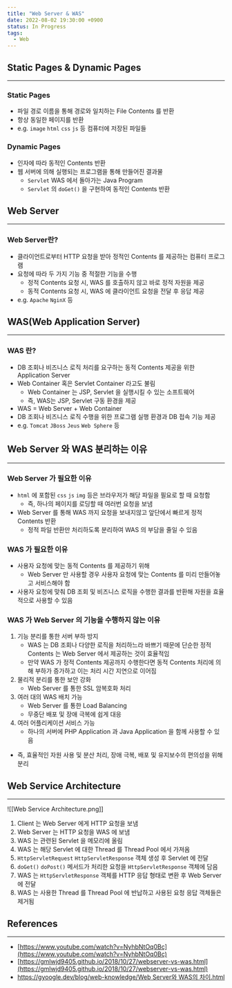 ```yaml
---
title: "Web Server & WAS"
date: 2022-08-02 19:30:00 +0900
status: In Progress
tags:
  - Web
---
```


## Static Pages & Dynamic Pages

---

### Static Pages

- 파일 경로 이름을 통해 경로와 일치하는 File Contents 를 반환
- 항상 동일한 페이지를 반환
- e.g. `image` `html` `css` `js` 등 컴퓨터에 저장된 파일들

### Dynamic Pages

- 인자에 따라 동적인 Contents 반환
- 웹 서버에 의해 실행되는 프로그램을 통해 만들어진 결과물
    - `Servlet` WAS 에서 돌아가는 Java Program
    - `Servlet` 의 `doGet()` 을 구현하여 동적인 Contents 반환

## Web Server

---

### Web Server란?

- 클라이언트로부터 HTTP 요청을 받아 정적인 Contents 를 제공하는 컴퓨터 프로그램
- 요청에 따라 두 가지 기능 중 적절한 기능을 수행
    - 정적 Contents 요청 시, WAS 를 호출하지 않고 바로 정적 자원을 제공
    - 동적 Contents 요청 시, WAS 에 클라이언트 요청을 전달 후 응답 제공
- e.g. `Apache` `NginX` 등

## WAS(Web Application Server)

---

### WAS 란?

- DB 조회나 비즈니스 로직 처리를 요구하는 동적 Contents 제공을 위한 Application Server
- Web Container 혹은 Servlet Container 라고도 불림
    - Web Container 는 JSP, Servlet 을 실행시킬 수 있는 소프트웨어
    - 즉, WAS는 JSP, Servlet 구동 환경을 제공
- WAS = Web Server + Web Container
- DB 조회나 비즈니스 로직 수행을 위한 프로그램 실행 환경과 DB 접속 기능 제공
- e.g. `Tomcat` `JBoss` `Jeus` `Web Sphere` 등

## Web Server 와 WAS 분리하는 이유

---

### Web Server 가 필요한 이유

- `html` 에 포함된 `css` `js` `img` 등은 브라우저가 해당 파일을 필요로 할 때 요청함
    - 즉, 하나의 페이지를 로딩할 때 여러번 요청을 보냄
- Web Server 를 통해 WAS 까지 요청을 보내지않고 앞단에서 빠르게 정적 Contents 반환
    - 정적 파일 반환만 처리하도록 분리하여 WAS 의 부담을 줄일 수 있음

### WAS 가 필요한 이유

- 사용자 요청에 맞는 동적 Contents 를 제공하기 위해
    - Web Server 만 사용할 경우 사용자 요청에 맞는 Contents 를 미리 만들어놓고 서비스해야 함
- 사용자 요청에 맞춰 DB 조회 및 비즈니스 로직을 수행한 결과를 반환해 자원을 효율적으로 사용할 수 있음

### WAS 가 Web Server 의 기능을 수행하지 않는 이유

1. 기능 분리를 통한 서버 부하 방지
    - WAS 는 DB 조회나 다양한 로직을 처리하느라 바쁘기 때문에 단순한 정적 Contents 는 Web Server 에서 제공하는 것이 효율적임
    - 만약 WAS 가 정적 Contents 제공까지 수행한다면 동적 Contents 처리에 의해 부하가 증가하고 이는 처리 시간 지연으로 이어짐
2. 물리적 분리를 통한 보안 강화
    - Web Server 를 통한 SSL 암복호화 처리
3. 여러 대의 WAS 배치 가능
    - Web Server 를 통한 Load Balancing
    - 무중단 배포 및 장애 극복에 쉽게 대응
4. 여러 어플리케이션 서비스 가능
    - 하나의 서버에 PHP Application 과 Java Application 을 함께 사용할 수 있음
- 즉, 효율적인 자원 사용 및 분산 처리, 장애 극복, 배포 및 유지보수의 편의성을 위해 분리

## Web Service Architecture

---

![[Web Service Architecture.png]]

1. Client 는 Web Server 에게 HTTP 요청을 보냄
2. Web Server 는 HTTP 요청을 WAS 에 보냄
3. WAS 는 관련된 Servlet 을 메모리에 올림
4. WAS 는 해당 Servlet 에 대한 Thread 를 Thread Pool 에서 가져옴
5. `HttpServletRequest` `HttpServletResponse` 객체 생성 후 Servlet 에 전달
6. `doGet()` `doPost()` 메서드가 처리한 요청을 `HttpServletResponse` 객체에 담음
7. WAS 는 `HttpServletResponse` 객체를 HTTP 응답 형태로 변환 후 Web Server 에 전달
8. WAS 는 사용한 Thread 를 Thread Pool 에 반납하고 사용된 요청 응답 객체들은 제거됨

## References

---

- [https://www.youtube.com/watch?v=NyhbNtOq0Bc](https://www.youtube.com/watch?v=NyhbNtOq0Bc)
- [https://gmlwjd9405.github.io/2018/10/27/webserver-vs-was.html](https://gmlwjd9405.github.io/2018/10/27/webserver-vs-was.html)
- [https://gyoogle.dev/blog/web-knowledge/Web Server와 WAS의 차이.html](https://gyoogle.dev/blog/web-knowledge/Web%20Server%EC%99%80%20WAS%EC%9D%98%20%EC%B0%A8%EC%9D%B4.html)
